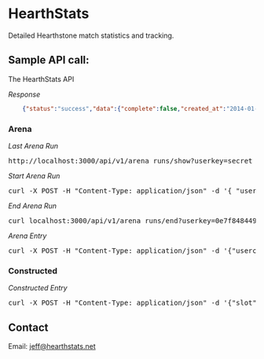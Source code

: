 HearthStats
===========

Detailed Hearthstone match statistics and tracking.

Sample API call:
----------------

The HearthStats API

*Response*
```json
	{"status":"success","data":{"complete":false,"created_at":"2014-01-25T19:15:53Z","dust":0,"gold":0,"id":1833,"notes":null,"patch":"current","updated_at":"2014-01-25T19:15:53Z","user_id":1,"userclass":"Rogue"}}
```
### Arena

*Last Arena Run*
<pre>
http://localhost:3000/api/v1/arena_runs/show?userkey=secret
</pre>

*Start Arena Run*
<pre>
curl -X POST -H "Content-Type: application/json" -d '{ "userclass":"Rogue" }' localhost:3000/api/v1/arena_runs/new?userkey=0e7f8484496dd312c589ef21a507c393
</pre>

*End Arena Run*
<pre>
curl localhost:3000/api/v1/arena_runs/end?userkey=0e7f8484496dd312c589ef21a507c393
</pre>

*Arena Entry*
<pre>
curl -X POST -H "Content-Type: application/json" -d '{"userclass":"Priest","oppclass":"Shaman","win":"false","gofirst":"true",  "oppname":"MubaMuba"}' localhost:3000/api/v1/arenas/new?userkey=7d58fa431951c92ceb9b9cb44d481108
</pre>

### Constructed

*Constructed Entry*
<pre>
curl -X POST -H "Content-Type: application/json" -d '{"slot":1,"userclass":"Priest", "oppclass":"Shaman","win":"false","gofirst":"true", "rank":"Ranked", "ranklvl":"3", "oppname":"MubaMuba"}' localhost:3000/api/v1/constructeds/new?userkey=0e7f8484496dd312c589ef21a507c393
</pre>

Contact
-------

Email: jeff@hearthstats.net
